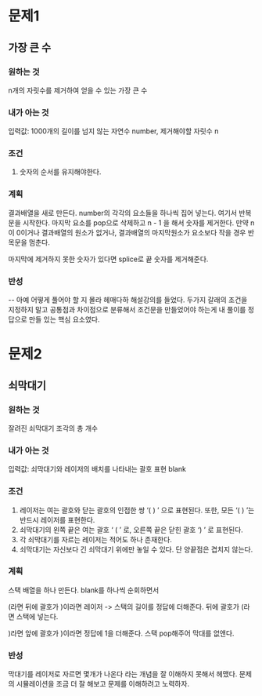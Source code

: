# 문제1
## 가장 큰 수 

### 원하는 것
n개의 자릿수를 제거하여 얻을 수 있는 가장 큰 수 

### 내가 아는 것
입력값: 1000개의 길이를 넘지 않는 자연수 number, 제거해야할 자릿수 n

### 조건
1. 숫자의 순서를 유지해야한다.   

### 계획
결과배열을 새로 만든다.
number의 각각의 요소들을 하나씩 집어 넣는다. 
여기서 반복문을 시작한다. 
마지막 요소를 pop으로 삭제하고 n - 1 을 해서 숫자를 제거한다. 
만약 n이 0이거나 결과배열의 원소가 없거나, 결과배열의 마지막원소가 요소보다 작을 경우 반목문을 멈춘다. 

마지막에 제거하지 못한 숫자가 있다면 splice로 끝 숫자를 제거해준다. 

### 반성 
-- 아예 어떻게 풀어야 할 지 몰라 헤매다하 해설강의를 들었다. 두가지 갈래의 조건을 지정하지 말고 공통점과 차이점으로 분류해서 조건문을 만들었어야 하는게 내 풀이를 정답으로 만들 있는 핵심 요소였다. 

# 문제2
## 쇠막대기

### 원하는 것
잘려진 쇠막대기 조각의 총 개수 

### 내가 아는 것
입력값: 쇠막대기와 레이저의 배치를 나타내는 괄호 표현 blank

### 조건
1. 레이저는 여는 괄호와 닫는 괄호의 인접한 쌍 ‘( ) ’ 으로 표현된다. 또한, 모든 ‘( ) ’는 반드시 레이저를 표현한다.
2. 쇠막대기의 왼쪽 끝은 여는 괄호 ‘ ( ’ 로, 오른쪽 끝은 닫힌 괄호 ‘) ’ 로 표현된다. 
3. 각 쇠막대기를 자르는 레이저는 적어도 하나 존재한다.
4. 쇠막대기는 자신보다 긴 쇠막대기 위에만 놓일 수 있다. 단 양끝점은 겹치지 않는다. 
   

### 계획
스택 배열을 하나 만든다. 
blank를 하나씩 순회하면서 

(라면 
 뒤에 괄호가 )이라면 레이저 -> 스택의 길이를 정답에 더해준다.
 뒤에 괄호가 (라면 스택에 넣는다. 

)라면
 앞에 괄호가 )이라면 정답에 1을 더해준다. 스택 pop해주어 막대를 없앤다. 


### 반성 
막대기를 레이저로 자르면 몇개가 나온다 라는 개념을 잘 이해하지 못해서 헤맸다. 문제의 시뮬레이션을 조금 더 잘 해보고 문제를 이해하려고 노력하자. 
